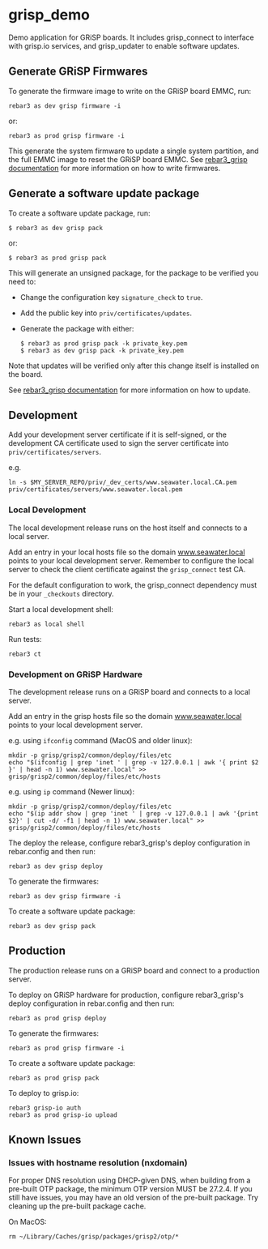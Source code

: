 # grisp_demo

Demo application for GRiSP boards.
It includes grisp_connect to interface with grisp.io services,
and grisp_updater to enable software updates.


## Generate GRiSP Firmwares

To generate the firmware image to write on the GRiSP board EMMC, run:

	rebar3 as dev grisp firmware -i

or:

	rebar3 as prod grisp firmware -i

This generate the system firmware to update a single system partition,
and the full EMMC image to reset the GRiSP board EMMC.
See [rebar3_grisp documentation](https://hexdocs.pm/rebar3_grisp/readme.html#generate-grisp-2-firmwares)
for more information on how to write firmwares.


## Generate a software update package

To create a software update package, run:

	$ rebar3 as dev grisp pack

or:

	$ rebar3 as prod grisp pack

This will generate an unsigned package, for the package to be verified you need to:

 - Change the configuration key `signature_check` to `true`.
 - Add the public key into `priv/certificates/updates`.
 - Generate the package with either:

 	```
	$ rebar3 as prod grisp pack -k private_key.pem
	$ rebar3 as dev grisp pack -k private_key.pem
	```

Note that updates will be verified only after this change itself is installed
on the board.

See [rebar3_grisp documentation](https://hexdocs.pm/rebar3_grisp/readme.html#build-software-update-package)
for more information on how to update.


## Development

Add your development server certificate if it is self-signed, or the
development CA certificate used to sign the server certificate into
`priv/certificates/servers`.

e.g.

	ln -s $MY_SERVER_REPO/priv/_dev_certs/www.seawater.local.CA.pem priv/certificates/servers/www.seawater.local.pem


### Local Development

The local development release runs on the host itself and connects to a local server.

Add an entry in your local hosts file so the domain www.seawater.local points
to your local development server. Remember to configure the local server to
check the client certificate against the `grisp_connect` test CA.

For the default configuration to work, the grisp_connect dependency must be
in your `_checkouts` directory.

Start a local development shell:

    rebar3 as local shell

Run tests:

    rebar3 ct


### Development on GRiSP Hardware

The development release runs on a GRiSP board and connects to a local server.

Add an entry in the grisp hosts file so the domain www.seawater.local points
to your local development server.

e.g. using `ifconfig` command (MacOS and older linux):

	mkdir -p grisp/grisp2/common/deploy/files/etc
    echo "$(ifconfig | grep 'inet ' | grep -v 127.0.0.1 | awk '{ print $2 }' | head -n 1) www.seawater.local" >> grisp/grisp2/common/deploy/files/etc/hosts

e.g. using `ip` command (Newer linux):

	mkdir -p grisp/grisp2/common/deploy/files/etc
    echo "$(ip addr show | grep 'inet ' | grep -v 127.0.0.1 | awk '{print $2}' | cut -d/ -f1 | head -n 1) www.seawater.local" >> grisp/grisp2/common/deploy/files/etc/hosts

The deploy the release, configure rebar3_grisp's deploy configuration in
rebar.config and then run:

    rebar3 as dev grisp deploy

To generate the firmwares:

	rebar3 as dev grisp firmware -i

To create a software update package:

	rebar3 as dev grisp pack


## Production

The production release runs on a GRiSP board and connect to a production server.

To deploy on GRiSP hardware for production, configure rebar3_grisp's deploy
configuration in rebar.config and then run:

    rebar3 as prod grisp deploy

To generate the firmwares:

	rebar3 as prod grisp firmware -i

To create a software update package:

	rebar3 as prod grisp pack

To deploy to grisp.io:

	rebar3 grisp-io auth
	rebar3 as prod grisp-io upload


## Known Issues

### Issues with hostname resolution (nxdomain)

For proper DNS resolution using DHCP-given DNS, when building from a pre-built
OTP package, the minimum OTP version MUST be 27.2.4.
If you still have issues, you may have an old version of the pre-built package.
Try cleaning up the pre-built package cache.

On MacOS:

	rm ~/Library/Caches/grisp/packages/grisp2/otp/*
